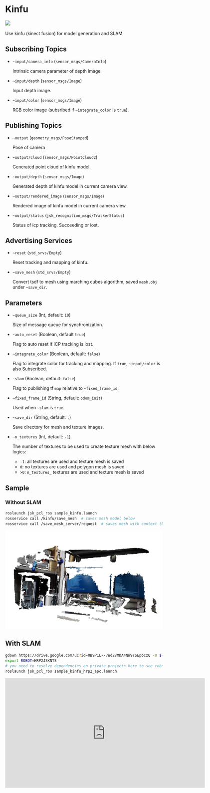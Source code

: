 # Kinfu

![](images/kinfu.gif)

Use kinfu (kinect fusion) for model generation and SLAM.


## Subscribing Topics

* `~input/camera_info` (`sensor_msgs/CameraInfo`)

  Intrinsic camera parameter of depth image

* `~input/depth` (`sensor_msgs/Image`)

  Input depth image.

* `~input/color` (`sensor_msgs/Image`)

  RGB color image (subsribed if `~integrate_color` is `true`).


## Publishing Topics

* `~output` (`geometry_msgs/PoseStamped`)

  Pose of camera

* `~output/cloud` (`sensor_msgs/PointCloud2`)

  Generated point cloud of kinfu model.

* `~output/depth` (`sensor_msgs/Image`)

  Generated depth of kinfu model in current camera view.

* `~output/rendered_image` (`sensor_msgs/Image`)

  Rendered image of kinfu model in current camera view.

* `~output/status` (`jsk_recognition_msgs/TrackerStatus`)

  Status of icp tracking. Succeeding or lost.


## Advertising Services

* `~reset` (`std_srvs/Empty`)

  Reset tracking and mapping of kinfu.

* `~save_mesh` (`std_srvs/Empty`)

  Convert tsdf to mesh using marching cubes algorithm, saved `mesh.obj` under `~save_dir`.


## Parameters

* `~queue_size` (Int, default: `10`)

  Size of message queue for synchronization.

* `~auto_reset` (Boolean, default `true`)

  Flag to auto reset if ICP tracking is lost.

* `~integrate_color` (Boolean, default: `false`)

  Flag to integrate color for tracking and mapping.
  If `true`, `~input/color` is also Subscribed.

* `~slam` (Boolean, default: `false`)

  Flag to publishing tf `map` relative to `~fixed_frame_id`.

* `~fixed_frame_id` (String, default: `odom_init`)

  Used when `~slam` is `true`.

* `~save_dir` (String, default: `.`)

  Save directory for mesh and texture images.

* `~n_textures` (Int, default: `-1`)

  The number of textures to be used to create texture mesh with below logics:
    - `-1`: all textures are used and texture mesh is saved
    - `0`: no textures are used and polygon mesh is saved
    - `>0`: `n_textures_` textures are used and texture mesh is saved


## Sample


### Without SLAM

```bash
roslaunch jsk_pcl_ros sample_kinfu.launch
rosservice call /kinfu/save_mesh  # saves mesh model below
rosservice call /save_mesh_server/request  # saves mesh with context (bbox)
```

![](images/kinfu_mesh.jpg)


## With SLAM

```bash
gdown https://drive.google.com/uc?id=0B9P1L--7Wd2vMDA4NW9YSEpoczQ -O $(rospack find jsk_pcl_ros)/sample/data/hrp2_apc_2016-07-27-22-08-02.bag
export ROBOT=HRP2JSKNTS
# you need to resolve dependencies on private projects here to see robot model on rviz.
roslaunch jsk_pcl_ros sample_kinfu_hrp2_apc.launch
```

<div class="text-center">
  <iframe src="https://drive.google.com/file/d/0B9P1L--7Wd2vWjJWbU9rQlE4bUE/preview?autoplay=1" width="640" height="350" frameborder="0"></iframe>
</div>